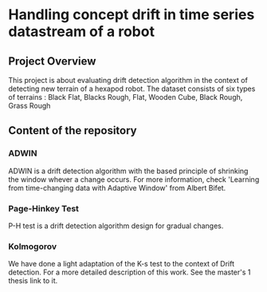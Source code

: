 # Handling concept drift in time series datastream of a robot

## Project Overview
This project is about evaluating drift detection algorithm
in the context of detecting new terrain of a hexapod robot.
The dataset consists of six types of terrains : Black Flat, Blacks Rough, Flat, Wooden Cube, Black Rough, Grass Rough 
## Content of the repository
### ADWIN 
ADWIN is a drift detection algorithm with the based principle of shrinking the window whever a change occurs. For more
information, check 'Learning from time-changing data with Adaptive Window' from Albert Bifet.

### Page-Hinkey Test
P-H test is a drift detection algorithm design for gradual changes.

### Kolmogorov 
We have done a light adaptation of the K-s test to the context of Drift detection.
For a more detailed description of this work. See the master's 1 thesis link to it.

